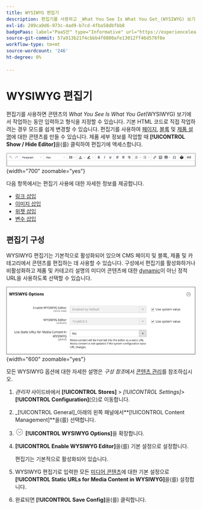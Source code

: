```yaml
---
title: WYSIWYG 편집기
description: 편집기를 사용하고 _What You See Is What You Get_(WYSIWYG) 보기에서 콘텐츠로 작업하는 방법을 알아봅니다.
exl-id: 209ca9d6-973c-4ad9-b7cd-4fba58dbfbb8
badgePaas: label="PaaS만" type="Informative" url="https://experienceleague.adobe.com/en/docs/commerce/user-guides/product-solutions" tooltip="Adobe Commerce 온 클라우드 프로젝트(Adobe 관리 PaaS 인프라) 및 온프레미스 프로젝트에만 적용됩니다."
source-git-commit: 57a913b21f4cbbb4f0800afe13012ff46d578f8e
workflow-type: tm+mt
source-wordcount: '246'
ht-degree: 0%

---
```


# WYSIWYG 편집기

편집기를 사용하면 콘텐츠의 _What You See Is What You Get_(WYSIWYG) 보기에서 작업하는 동안 입력하고 형식을 지정할 수 있습니다. 기본 HTML 코드로 직접 작업하려는 경우 모드를 쉽게 변경할 수 있습니다. 편집기를 사용하여 [페이지](pages.md), [블록](blocks.md) 및 [제품 설명](../catalog/product-content.md)에 대한 콘텐츠를 만들 수 있습니다. 제품 세부 정보를 작업할 때 **[!UICONTROL Show / Hide Editor]**&#x200B;을(를) 클릭하여 편집기에 액세스합니다.

![편집기 도구 모음](./assets/editor-toolbar.png){width="700" zoomable="yes"}

다음 항목에서는 편집기 사용에 대한 자세한 정보를 제공합니다.

- [링크 삽입](editor-insert-link.md)
- [이미지 삽입](editor-insert-image.md)
- [위젯 삽입](editor-widget.md)
- [변수 삽입](editor-insert-variable.md)

## 편집기 구성

WYSIWYG 편집기는 기본적으로 활성화되어 있으며 CMS 페이지 및 블록, 제품 및 카테고리에서 콘텐츠를 편집하는 데 사용할 수 있습니다. 구성에서 편집기를 활성화하거나 비활성화하고 제품 및 카테고리 설명의 미디어 콘텐츠에 대한 [dynamic](../catalog/catalog-urls.md#dynamic-url)이 아닌 정적 URL을 사용하도록 선택할 수 있습니다.

![WYSIWYG 옵션](./assets/content-management-wysiwyg-options.png){width="600" zoomable="yes"}

모든 WYSIWYG 옵션에 대한 자세한 설명은 _구성 참조_&#x200B;에서 [콘텐츠 관리](../configuration-reference/general/content-management.md)를 참조하십시오.

1. _관리자_ 사이드바에서 **[!UICONTROL Stores]** > _[!UICONTROL Settings]_>**[!UICONTROL Configuration]**(으)로 이동합니다.

1. _[!UICONTROL General]_아래의 왼쪽 패널에서&#x200B;**[!UICONTROL Content Management]**을(를) 선택합니다.

1. ![확장 선택기](../assets/icon-display-expand.png) **[!UICONTROL WYSIWYG Options]**&#x200B;을 확장합니다.

1. **[!UICONTROL Enable WYSIWYG Editor]**&#x200B;을(를) 기본 설정으로 설정합니다.

   편집기는 기본적으로 활성화되어 있습니다.

1. WYSIWYG 편집기로 입력한 모든 [미디어 콘텐츠](../catalog/catalog-urls.md#static-url)에 대한 기본 설정으로 **[!UICONTROL Static URLs for Media Content in WYSIWYG]**&#x200B;을(를) 설정합니다.

1. 완료되면 **[!UICONTROL Save Config]**&#x200B;을(를) 클릭합니다.
